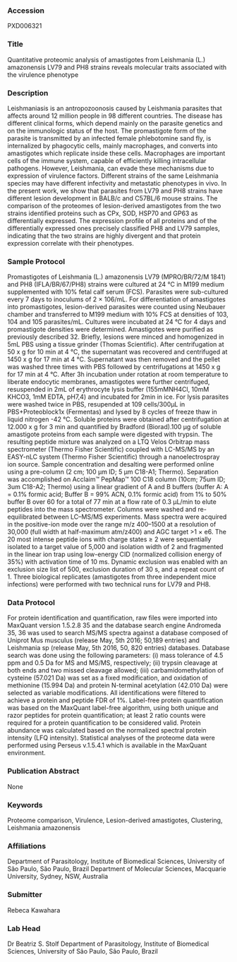 ### Accession
PXD006321

### Title
Quantitative proteomic analysis of amastigotes from Leishmania (L.) amazonensis LV79 and PH8 strains reveals molecular traits associated with the virulence phenotype

### Description
Leishmaniasis is an antropozoonosis caused by Leishmania parasites that affects around 12 million people in 98 different countries. The disease has different clinical forms, which depend mainly on the parasite genetics and on the immunologic status of the host. The promastigote form of the parasite is transmitted by an infected female phlebotomine sand fly, is internalized by phagocytic cells, mainly macrophages, and converts into amastigotes which replicate inside these cells. Macrophages are important cells of the immune system, capable of efficiently killing intracellular pathogens. However, Leishmania, can evade these mechanisms due to expression of virulence factors. Different strains of the same Leishmania species may have different infectivity and metastatic phenotypes in vivo. In the present work, we show that parasites from LV79 and PH8 strains have different lesion development in BALB/c and C57BL/6 mouse strains. The comparison of the proteomes of lesion-derived amastigotes from the two strains identified proteins such as CPx, SOD, HSP70 and GP63 as differentially expressed. The expression profile of all proteins and of the differentially expressed ones precisely classified PH8 and LV79 samples, indicating that the two strains are highly divergent and that protein expression correlate with their phenotypes.

### Sample Protocol
Promastigotes of Leishmania (L.) amazonensis LV79 (MPRO/BR/72/M 1841) and PH8 (IFLA/BR/67/PH8) strains were cultured at 24 °C in M199 medium supplemented with 10% fetal calf serum (FCS). Parasites were sub-cultured every 7 days to inoculums of 2 × 106/mL. For differentiation of amastigotes into promastigotes, lesion-derived parasites were counted using Neubauer chamber and transferred to M199 medium with 10% FCS at densities of 103, 104 and 105 parasites/mL. Cultures were incubated at 24 °C for 4 days and promastigote densities were determined. Amastigotes were purified as previously described 32. Briefly, lesions were minced and homogenized in 5mL PBS using a tissue grinder (Thomas Scientific). After centrifugation at 50 x g for 10 min at 4 °C, the supernatant was recovered and centrifuged at 1450 x g for 17 min at 4 °C. Supernatant was then removed and the pellet was washed three times with PBS followed by centrifugations at 1450 x g for 17 min at 4 °C. After 3h incubation under rotation at room temperature to liberate endocytic membranes, amastigotes were further centrifuged, resuspended in 2mL of erythrocyte lysis buffer (155mMNH4Cl, 10mM KHCO3, 1mM EDTA, pH7,4) and incubated for 2min in ice. For lysis parasites were washed twice in PBS, resupended at 109 cells/300μL in PBS+Proteoblock1x (Fermentas) and lysed by 8 cycles of freeze thaw in liquid nitrogen -42 °C. Soluble proteins were obtained after centrifugation at 12.000 x g for 3 min and quantified by Bradford (Biorad).100 µg of soluble amastigote proteins from each sample were digested with trypsin. The resulting peptide mixture was analyzed on a LTQ Velos Orbitrap mass spectrometer (Thermo Fisher Scientific) coupled with LC-MS/MS by an EASY-nLC system (Thermo Fisher Scientific) through a nanoelectrospray ion source. Sample concentration and desalting were performed online using a pre-column (2 cm; 100 µm ID; 5 µm C18-A1; Thermo). Separation was accomplished on Acclaim™ PepMap™ 100 C18 column (10cm; 75um ID; 3um C18-A2; Thermo) using a linear gradient of A and B buffers (buffer A: A = 0.1% formic acid; Buffer B = 99% ACN, 0.1% formic acid) from 1% to 50% buffer B over 60 for a total of 77 min at a flow rate of 0.3 μL/min to elute peptides into the mass spectrometer. Columns were washed and re-equilibrated between LC–MS/MS experiments. Mass spectra were acquired in the positive-ion mode over the range m/z 400–1500 at a resolution of 30,000 (full width at half-maximum atm/z400) and AGC target >1 × e6. The 20 most intense peptide ions with charge states ≥ 2 were sequentially isolated to a target value of 5,000 and isolation width of 2 and fragmented in the linear ion trap using low-energy CID (normalized collision energy of 35%) with activation time of 10 ms. Dynamic exclusion was enabled with an exclusion size list of 500, exclusion duration of 30 s, and a repeat count of 1. Three biological replicates (amastigotes from three independent mice infections) were performed with two technical runs for LV79 and PH8.

### Data Protocol
For protein identification and quantification, raw files were imported into MaxQuant version 1.5.2.8 35 and the database search engine Andromeda 35, 36 was used to search MS/MS spectra against a database composed of Uniprot Mus musculus (release May, 5th 2016; 50,189 entries) and Leishmania sp (release May, 5th 2016, 50, 820 entries) databases. Database search was done using the following parameters: (i) mass tolerance of 4.5 ppm and 0.5 Da for MS and MS/MS, respectively; (ii) trypsin cleavage at both ends and two missed cleavage allowed; (iii) carbamidomethylation of cysteine (57.021 Da) was set as a fixed modification, and oxidation of methionine (15.994 Da) and protein N-terminal acetylation (42.010 Da) were selected as variable modifications. All identifications were filtered to achieve a protein and peptide FDR of 1%. Label-free protein quantification was based on the MaxQuant label-free algorithm, using both unique and razor peptides for protein quantification; at least 2 ratio counts were required for a protein quantification to be considered valid. Protein abundance was calculated based on the normalized spectral protein intensity (LFQ intensity). Statistical analyses of the proteome data were performed using Perseus v.1.5.4.1 which is available in the MaxQuant environment.

### Publication Abstract
None

### Keywords
Proteome comparison, Virulence, Lesion-derived amastigotes, Clustering, Leishmania amazonensis

### Affiliations
Department of Parasitology, Institute of Biomedical Sciences, University of São Paulo, São Paulo, Brazil
Department of Molecular Sciences, Macquarie University, Sydney, NSW, Australia

### Submitter
Rebeca Kawahara

### Lab Head
Dr Beatriz S. Stolf
Department of Parasitology, Institute of Biomedical Sciences, University of São Paulo, São Paulo, Brazil


